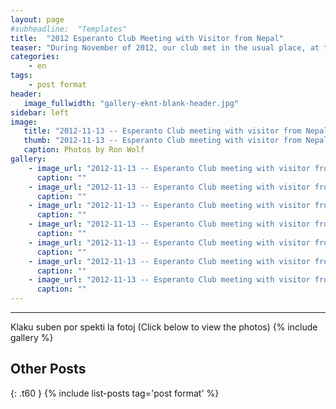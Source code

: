```yaml
---
layout: page
#subheadline:  "Templates"
title:  "2012 Esperanto Club Meeting with Visitor from Nepal"
teaser: "During November of 2012, our club met in the usual place, at the usual meeting hour.  We had a surprise, a visiting esperantist from Nepal"
categories:
    - en
tags:
    - post format
header:
   image_fullwidth: "gallery-eknt-blank-header.jpg"
sidebar: left
image:
   title: "2012-11-13 -- Esperanto Club meeting with visitor from Nepal/IMG_20121013_170557.jpg"
   thumb: "2012-11-13 -- Esperanto Club meeting with visitor from Nepal/IMG_20121013_170557-thumb.jpg"
   caption: Photos by Ron Wolf
gallery:
    - image_url: "2012-11-13 -- Esperanto Club meeting with visitor from Nepal/IMG_20121013_170557.jpg"
      caption: ""
    - image_url: "2012-11-13 -- Esperanto Club meeting with visitor from Nepal/IMG_20121013_170935.jpg"
      caption: ""
    - image_url: "2012-11-13 -- Esperanto Club meeting with visitor from Nepal/IMG_20121013_170950.jpg"
      caption: ""
    - image_url: "2012-11-13 -- Esperanto Club meeting with visitor from Nepal/IMG_20121013_171013.jpg"
      caption: ""
    - image_url: "2012-11-13 -- Esperanto Club meeting with visitor from Nepal/IMG_20121013_171021.jpg"
      caption: ""
    - image_url: "2012-11-13 -- Esperanto Club meeting with visitor from Nepal/IMG_20121013_174615.jpg"
      caption: ""
    - image_url: "2012-11-13 -- Esperanto Club meeting with visitor from Nepal/IMG_20121013_174737.jpg"
      caption: ""
---
```

<!--more-->
--------------------------
Klaku suben por spekti la fotoj (Click below to view the photos)
{% include gallery %}


## Other Posts
{: .t60 }
{% include list-posts tag='post format' %}
